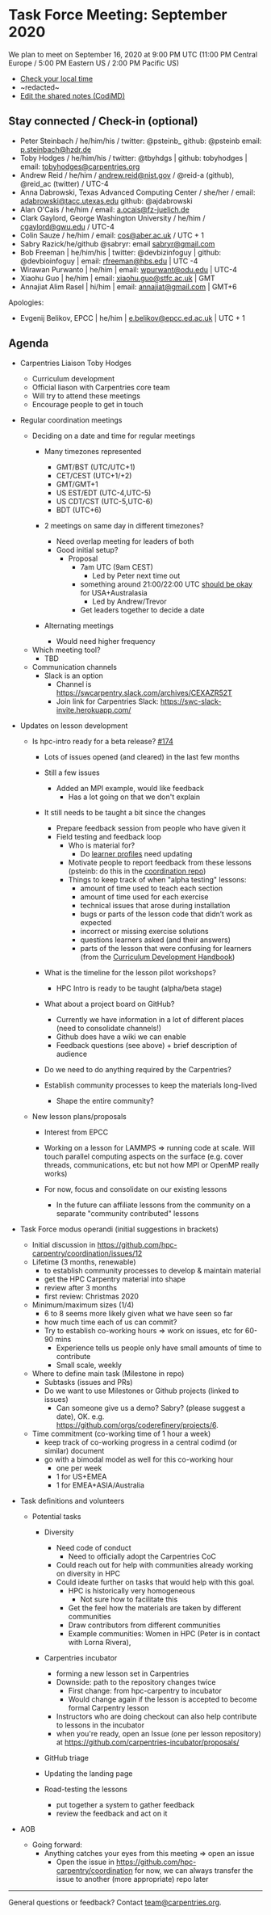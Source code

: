 # Task Force Meeting: September 2020

We plan to meet on September 16, 2020 at 9:00 PM UTC
(11:00 PM Central Europe / 5:00 PM Eastern US / 2:00 PM Pacific US)

- [Check your local time](https://www.timeanddate.com/worldclock/fixedtime.html?iso=20200916T2100&msg=HPC%20Carpentry%20-%20Task%20Force%20Meeting:%20September%202020)
- ~redacted~
- [Edit the shared notes (CodiMD)]( https://codimd.carpentries.org/ct7yfc_LSseoC8mEmbVEiQ?both)

## Stay connected / Check-in (optional)

- Peter Steinbach / he/him/his / twitter: @psteinb_ github: @psteinb email: p.steinbach@hzdr.de
- Toby Hodges / he/him/his / twitter: @tbyhdgs | github: tobyhodges | email: tobyhodges@carpentries.org
- Andrew Reid / he/him  / andrew.reid@nist.gov / @reid-a (github), @reid_ac (twitter) / UTC-4
- Anna Dabrowski, Texas Advanced Computing Center / she/her / email: adabrowski@tacc.utexas.edu github: @ajdabrowski
- Alan O'Cais / he/him / email: a.ocais@fz-juelich.de
- Clark Gaylord, George Washington University / he/him / cgaylord@gwu.edu / UTC-4
- Colin Sauze / he/him / email: cos@aber.ac.uk / UTC + 1
- Sabry Razick/he/github @sabryr: email sabryr@gmail.com
- Bob Freeman | he/him/his | twitter: @devbizinfoguy | github: @devbioinfoguy | email: rfreeman@hbs.edu | UTC -4
- Wirawan Purwanto | he/him | email: wpurwant@odu.edu | UTC-4
- Xiaohu Guo | he/him | email: xiaohu.guo@stfc.ac.uk | GMT
- Annajiat Alim Rasel | hi/him | email: annajiat@gmail.com | GMT+6

Apologies:
- Evgenij Belikov, EPCC | he/him | e.belikov@epcc.ed.ac.uk | UTC + 1

## Agenda

* Carpentries Liaison Toby Hodges

  - Curriculum development
  - Official liason with Carpentries core team
  - Will try to attend these meetings
  - Encourage people to get in touch

* Regular coordination meetings
  * Deciding on a date and time for regular meetings
    * Many timezones represented
      * GMT/BST (UTC/UTC+1)
      * CET/CEST (UTC+1/+2)
      * GMT/GMT+1
      * US EST/EDT (UTC-4,UTC-5)
      * US CDT/CST (UTC-5,UTC-6)
      * BDT (UTC+6)
    * 2 meetings on same day in different timezones?
      * Need overlap meeting for leaders of both
      * Good initial setup?
        * Proposal
          * 7am UTC (9am CEST)
            * Led by Peter next time out
          * something around 21:00/22:00 UTC [should be okay](https://www.timeanddate.com/worldclock/meetingtime.html?year=2020&month=9&day=17&p1=224&p2=240&p3=179) for USA+Australasia
            * Led by Andrew/Trevor
          * Get leaders together to decide a date 

    * Alternating meetings
      * Would need higher frequency
  * Which meeting tool?
    * TBD
  * Communication channels
      * Slack is an option
        * Channel is https://swcarpentry.slack.com/archives/CEXAZR52T
        * Join link for Carpentries Slack: https://swc-slack-invite.herokuapp.com/



* Updates on lesson development
  * Is hpc-intro ready for a beta release? [#174](https://github.com/hpc-carpentry/hpc-intro/issues/174)

    * Lots of issues opened (and cleared) in the last few months
    * Still a few issues
      * Added an MPI example, would like feedback
        * Has a lot going on that we don't explain
    * It still needs to be taught a bit since the changes
      * Prepare feedback session from people who have given it
      * Field testing and feedback loop
        * Who is material for?
          * Do [learner profiles](https://hpc-carpentry.github.io/why-hpc-carpentry) need updating
        * Motivate people to report feedback from these lessons (psteinb: do this in the [coordination repo](https://github.com/hpc-carpentry/coordinations))
        * Things to keep track of when "alpha testing" lessons:
            - amount of time used to teach each section
            - amount of time used for each exercise
            - technical issues that arose during installation
            - bugs or parts of the lesson code that didn’t work as expected
            - incorrect or missing exercise solutions
            - questions learners asked (and their answers)
            - parts of the lesson that were confusing for learners
            (from the [Curriculum Development Handbook](https://cdh.carpentries.org))
    * What is the timeline for the lesson pilot workshops?
        * HPC Intro is ready to be taught (alpha/beta stage)


    * What about a project board on GitHub?
        * Currently we have information in a lot of different places (need to consolidate channels!)
        * Github does have a wiki we can enable
        * Feedback questions (see above) + brief description of audience
    * Do we need to do anything required by the Carpentries?
    * Establish community processes to keep the materials long-lived
       * Shape the entire community?
 

   * New lesson plans/proposals
     * Interest from EPCC
     * Working on a lesson for LAMMPS => running code at scale. Will touch parallel computing aspects on the surface (e.g. cover threads, communications, etc but not how MPI or OpenMP really works)

     * For now, focus and consolidate on our existing lessons
       * In the future can affiliate lessons from the community on a separate "community contributed" lessons


* Task Force modus operandi (initial suggestions in brackets)
  * Initial discussion in https://github.com/hpc-carpentry/coordination/issues/12
  * Lifetime (3 months, renewable)
      * to establish community processes to develop & maintain material
      * get the HPC Carpentry material into shape
      * review after 3 months
      * first review: Christmas 2020
  * Minimum/maximum sizes (1/4)
    * 6 to 8 seems more likely given what we have seen so far
    * how much time each of us can commit?
    * Try to establish co-working hours => work on issues, etc for 60-90 mins
      * Experience tells us people only have small amounts of time to contribute
      * Small scale, weekly
  * Where to define main task (Milestone in repo)
    * Subtasks (issues and PRs)
    * Do we want to use Milestones or Github projects (linked to issues)
      * Can someone give us a demo? Sabry? (please suggest a date), OK. e.g. https://github.com/orgs/coderefinery/projects/6. 
  * Time commitment (co-working time of 1 hour a week)
    * keep track of co-working progress in a central codimd (or similar) document
    * go with a bimodal model as well for this co-working hour
        * one per week
        * 1 for US+EMEA
        * 1 for EMEA+ASIA/Australia
        
* Task definitions and volunteers
  * Potential tasks
    * Diversity
        * Need code of conduct
          * Need to officially adopt the Carpentries CoC 
        * Could reach out for help with communities already working on diversity in HPC
        * Could ideate further on tasks that would help with this goal.
          * HPC is historically very homogeneous
            * Not sure how to facilitate this
          * Get the feel how the materials are taken by different communities
          * Draw contributors from different communities
          * Example communities: Women in HPC (Peter is in contact with Lorna Rivera), 
            
    * Carpentries incubator
        * forming a new lesson set in Carpentries
        * Downside: path to the repository changes twice
          * First change: from hpc-carpentry to incubator
          * Would change again if the lesson is accepted to become formal Carpentry lesson
        * Instructors who are doing checkout can also help contribute to lessons in the incubator
        * when you're ready, open an Issue (one per lesson repository) at https://github.com/carpentries-incubator/proposals/
    * GitHub triage
    * Updating the landing page
    * Road-testing the lessons
        * put together a system to gather feedback
        * review the feedback and act on it

* AOB
  * Going forward:
    * Anything catches your eyes from this meeting => open an issue
      * Open the issue in https://github.com/hpc-carpentry/coordination for now, we can always transfer the issue to another (more appropriate) repo later 

---

General questions or feedback? Contact [team@carpentries.org](mailto:team@carpentries.org).
